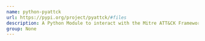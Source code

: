 ```yaml
---
name: python-pyattck
url: https://pypi.org/project/pyattck/#files
description: A Python Module to interact with the Mitre ATT&CK Framework.
group: None
---
```

